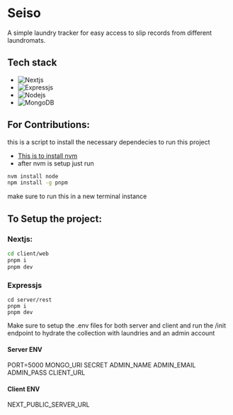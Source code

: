 # Seiso

A simple laundry tracker for easy access to slip records from different laundromats.

## Tech stack

- ![Nextjs](https://img.shields.io/badge/next.js-000000?style=for-the-badge&logo=nextdotjs&logoColor=white)
- ![Expressjs](https://img.shields.io/badge/Express.js-404D59?style=for-the-badge)
- ![Nodejs](https://img.shields.io/badge/Node.js-43853D?style=for-the-badge&logo=node.js&logoColor=white)
- ![MongoDB](https://img.shields.io/badge/MongoDB-4EA94B?style=for-the-badge&logo=mongodb&logoColor=white)

## For Contributions:

this is a script to install the necessary dependecies to run this project

- [This is to install nvm](https://gist.github.com/ik04/b94423df79ed7f777b2c359c2f669b1b)
- after nvm is setup just run

```bash
nvm install node
npm install -g pnpm
```

make sure to run this in a new terminal instance

## To Setup the project:

### Nextjs:

```bash
cd client/web
pnpm i
pnpm dev
```

### Expressjs

```
cd server/rest
pnpm i
pnpm dev
```

Make sure to setup the .env files for both server and client and run the /init endpoint to hydrate the collection with laundries and an admin account

#### Server ENV

PORT=5000
MONGO_URI
SECRET
ADMIN_NAME
ADMIN_EMAIL
ADMIN_PASS
CLIENT_URL

#### Client ENV

NEXT_PUBLIC_SERVER_URL
